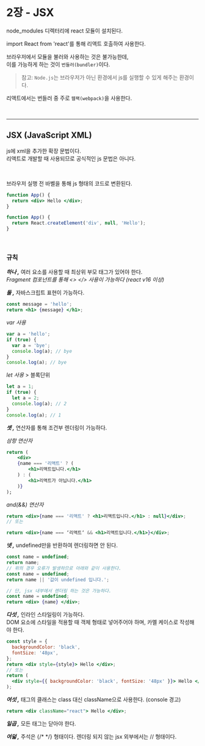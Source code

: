 # 2장 - JSX

node_modules 디렉터리에 react 모듈이 설치된다.

import React from 'react'를 통해 리액트 호출하여 사용한다.

브라우저에서 모듈을 불러와 사용하는 것은 불가능한데,  
이를 가능하게 하는 것이 `번들러(bundler)`이다.

> 참고: `Node.js`는 브라우저가 아닌 환경에서 js를 실행할 수 있게 해주는 환경이다.

리액트에서는 번들러 중 주로 `웹팩(webpack)`을 사용한다.

<br/>

---

## JSX (JavaScript XML)

js에 xml을 추가한 확장 문법이다.  
리액트로 개발할 때 사용되므로 공식적인 js 문법은 아니다.

<br/>

브라우저 실행 전 바벨을 통해 js 형태의 코드로 변환된다.

```jsx
function App() {
  return <div> Hello </div>;
}
```

```jsx
function App() {
  return React.createElement('div', null, 'Hello');
}
```

<br/>

### 규칙

**_하나 ,_** 여러 요소를 사용할 때 최상위 부모 태그가 있어야 한다.  
_Fragment 컴포넌트를 통해 <> </> 사용이 가능하다 (react v16 이상)_

**_둘 ,_** 자바스크립트 표현이 가능하다.

```jsx
const message = 'hello';
return <h1> {message} </h1>;
```

_var 사용_

```jsx
var a = 'hello';
if (true) {
  var a = 'bye';
  console.log(a); // bye
}
console.log(a); // bye
```

_let 사용_ > 블록단위

```jsx
let a = 1;
if (true) {
  let a = 2;
  console.log(a); // 2
}
console.log(a); // 1
```

**_셋 ,_** 연산자를 통해 조건부 렌더링이 가능하다.

_삼항 연산자_

```jsx
return (
    <div>
    {name === '리액트' ? (
        <h1>리액트입니다.</h1>
    ) : (
        <h1>리액트가 아닙니다.</h1>
    )}
);
```

_and(&&) 연산자_

```jsx
return <div>{name === '리액트' ? <h1>리액트입니다.</h1> : null}</div>;
// 또는

return <div>{name === ‘리액트‘ && <h1>리액트입니다.</h1>}</div>;
```

**_넷 ,_** undefined만을 반환하여 렌더링하면 안 된다.

```jsx
const name = undefined;
return name;
// 위의 경우 오류가 발생하므로 아래와 같이 사용한다.
const name = undefined;
return name || '값이 undefined 입니다.';

// 단, jsx 내부에서 렌더링 하는 것은 가능하다.
const name = undefined;
return <div> {name} </div>;
```

**_다섯 ,_** 인라인 스타일링이 가능하다.  
DOM 요소에 스타일을 적용할 때 객체 형태로 넣어주어야 하며, 카멜 케이스로 작성해야 한다.

```jsx
const style = {
  backgroundColor: 'black',
  fontSize: '48px',
};
return <div style={style}> Hello </div>;
// 또는
return (
  <div style={{ backgroundColor: 'black', fontSize: '48px' }}> Hello </div>
);
```

**_여섯 ,_** 태그의 클래스는 class 대신 className으로 사용한다. (console 경고)

```jsx
return <div className="react"> Hello </div>;
```

**_일곱 ,_** 모든 태그는 닫아야 한다.

**_여덟 ,_** 주석은 {/\* \*/} 형태이다. 렌더링 되지 않는 jsx 외부에서는 // 형태이다.
